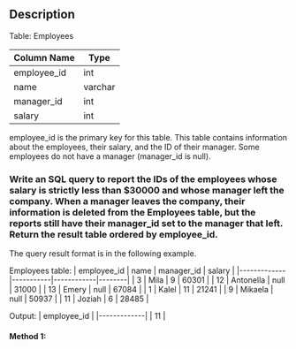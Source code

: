 ## Description

Table: Employees

| Column Name | Type    |
| ----------- | ------- |
| employee_id | int     |
| name        | varchar |
| manager_id  | int     |
| salary      | int     |

employee_id is the primary key for this table.
This table contains information about the employees, their salary, and the ID of their manager. Some employees do not have a manager (manager_id is null).

### Write an SQL query to report the IDs of the employees whose salary is strictly less than $30000 and whose manager left the company. When a manager leaves the company, their information is deleted from the Employees table, but the reports still have their manager_id set to the manager that left. Return the result table ordered by employee_id.

The query result format is in the following example.

Employees table:
| employee_id | name | manager_id | salary |
|-------------|-----------|------------|--------|
| 3 | Mila | 9 | 60301 |
| 12 | Antonella | null | 31000 |
| 13 | Emery | null | 67084 |
| 1 | Kalel | 11 | 21241 |
| 9 | Mikaela | null | 50937 |
| 11 | Joziah | 6 | 28485 |

Output:
| employee_id |
|-------------|
| 11 |

#### Method 1:

```sql

```
